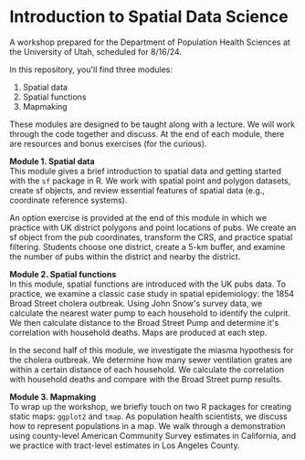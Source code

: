# Introduction to Spatial Data Science
A workshop prepared for the Department of Population Health Sciences at the University of Utah, scheduled for 8/16/24.

In this repository, you'll find three modules:  
1. Spatial data  
2. Spatial functions  
3. Mapmaking  

These modules are designed to be taught along with a lecture. We will work through the code together and discuss. At the end of each module, there are resources and bonus exercises (for the curious).

**Module 1. Spatial data**  
This module gives a brief introduction to spatial data and getting started with the `sf` package in R. We work with spatial point and polygon datasets, create sf objects, and review essential features of spatial data (e.g., coordinate reference systems).  

An option exercise is provided at the end of this module in which we practice with UK district polygons and point locations of pubs. We create an sf object from the pub coordinates, transform the CRS, and practice spatial filtering. Students choose one district, create a 5-km buffer, and examine the number of pubs within the district and nearby the district.    

**Module 2. Spatial functions**  
In this module, spatial functions are introduced with the UK pubs data. To practice, we examine a classic case study in spatial epidemiology: the 1854 Broad Street cholera outbreak. Using John Snow's survey data, we calculate the nearest water pump to each household to identify the culprit. We then calculate distance to the Broad Street Pump and determine it's correlation with household deaths. Maps are produced at each step.  

In the second half of this module, we investigate the miasma hypothesis for the cholera outbreak. We determine how many sewer ventilation grates are within a certain distance of each household. We calculate the correlation with household deaths and compare with the Broad Street pump results.  

**Module 3. Mapmaking**  
To wrap up the workshop, we briefly touch on two R packages for creating static maps: `ggplot2` and `tmap`. As population health scientists, we discuss how to represent populations in a map. We walk through a demonstration using county-level American Community Survey estimates in California, and we practice with tract-level estimates in Los Angeles County.

